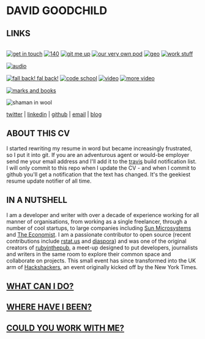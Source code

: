# DAVID GOODCHILD

## LINKS

<a href="mailto://buddhamagnet@gmail.com"><img src="/images/email.png" alt="get in touch" class="icon" /></a>
  <a href="http://twitter.com/buddhamagnet"><img src="/images/twitter.png" alt="140" class="icon" style="margin-top: 15px;"/></a>
  <a href="http://github.com/buddhamagnet"><img src="/images/github.png" alt="git me up" class="icon" style="margin-top: 15px;"/></a>
  <a href="http://diasporauk.com"><img src="/images/diaspora_d_32.png" alt="our very own pod" class="icon" style="margin-top: 15px;"/></a>
  <a href="https://foursquare.com/user/672637"><img src="/images/foursquare.png" alt="geo" class="icon" style="margin-top: 15px;"/></a>
  <a href="http://uk.linkedin.com/in/dgoodchild"><img src="/images/linkedin.png" alt="work stuff" class="icon" style="margin-top: 15px;"/></a>
  <a href="http://soundcloud.com/buddhamagnet"><img src="/images/soundcloud.png" alt="audio" class="icon" style="margin-top: 15px;"/></a>  
  <a href="http://identi.ca/buddhamagnet"><img src="/images/identi.png" alt="fall back! fal back!" class="icon" style="margin-top: 15px;"/></a>
  <a href="http://stackoverflow.com/users/451914/buddhamagnet"><img src="/images/stackoverflow.png" alt="code school" class="icon" style="margin-top: 15px;"/></a>
  <a href="http://vimeo.com/user334655/videos"><img src="/images/vimeo.png" alt="video" class="icon" style="margin-top: 15px;"/></a>
  <a href="http://youtube.com/buddhamagnet"><img src="/images/youtube.png" alt="more video" class="icon" style="margin-top: 15px;"/></a>
  <a href="http://delicious.com/buddhamagnet"><img src="/images/delicious.png" alt="marks and books" class="icon" style="margin-top: 15px;"/></a>
  </div>
  <img src="/images/shaman.jpg" alt="shaman in wool" class="fr" />

[twitter](http://twitter.com/buddhamagnet) |
[linkedin](http://www.linkedin.com/profile/view?id=5700685&trk=tab_pro) |
[github](http://github.com/buddhamagnet) |
[email](mailto://buddhamagnet@gmail.com) |
[blog](http://kaleidopunk.heroku.com)

## ABOUT THIS CV

I started rewriting my resume in word but became increasingly frustrated, so I put it
into git. If you are an adventurous agent or would-be employer send me your email
address and I'll add it to the [travis](http://travis-ci.org) build notification list.
I will only commit to this repo when I update the CV - and when I commit to github
you'll get a notification that the text has changed. It's the geekiest resume update
notifier of all time.

## IN A NUTSHELL

I am a developer and writer with over a decade of experience working for all
manner of organisations, from working as a single freelancer, through a number
of cool startups, to large companies including [Sun Microsystems](http://sun.com)
and [The Economist](http://economist.com). I am a passionate contributor to
open source (recent contributions include [rstat.us](https://github.com/hotsh/rstat.us) and
[diaspora](https://github.com/diaspora/diaspora)) and was one of the original creators
of [rubyinthepub](http://www.joannageary.com/2010/05/13/ruby-in-the-pub-3/), a meet-up
designed to put developers, journalists and writers in the same room to explore their
common space and collaborate on projects. This small event has since transformed into 
the UK arm of [Hackshackers](http://meetuplondon.hackshackers.com/), an event originally
kicked off by the New York Times.

## [WHAT CAN I DO?](https://github.com/buddhamagnet/cv/blob/master/skills.md)

## [WHERE HAVE I BEEN?](https://github.com/buddhamagnet/cv/blob/master/employment.md) 

## [COULD YOU WORK WITH ME?](https://github.com/buddhamagnet/cv/blob/master/me.md)